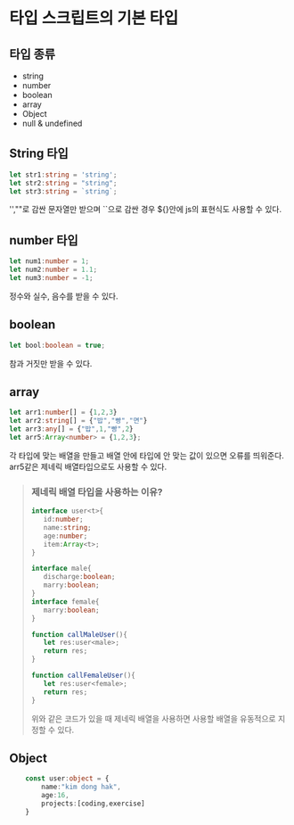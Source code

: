 # 타입 스크립트의 기본 타입

## 타입 종류
- string
- number
- boolean
- array
- Object
- null & undefined

## String 타입
```typescript
let str1:string = 'string';
let str2:string = "string";
let str3:string = `string`;
```
'',""로 감싼 문자열만 받으며 ``으로 감싼 경우 ${}안에 js의 표현식도 사용할 수 있다.

## number 타입
```typescript
let num1:number = 1;
let num2:number = 1.1;
let num3:number = -1;
```
정수와 실수, 음수를 받을 수 있다.

## boolean
```typescript
let bool:boolean = true;
```
참과 거짓만 받을 수 있다.

## array
```typescript
let arr1:number[] = {1,2,3}
let arr2:string[] = {"밥","빵","면"}
let arr3:any[] = {"밥",1,"빵",2}
let arr5:Array<number> = {1,2,3};
```
각 타입에 맞는 배열을 만들고 배열 안에 타입에 안 맞는 값이 있으면 오류를 띄워준다.   
arr5같은 제네릭 배열타입으로도 사용할 수 있다.   
>### 제네릭 배열 타입을 사용하는 이유?
> ```typescript
>interface user<t>{
>    id:number;
>    name:string;
>    age:number;
>    item:Array<t>;
>}
>
>interface male{
>    discharge:boolean;
>    marry:boolean;
>}    
>interface female{
>    marry:boolean;
>}
>
>function callMaleUser(){
>    let res:user<male>;
>    return res;
>}
>
>function callFemaleUser(){
>    let res:user<female>;
>    return res;
>}
>```
>위와 같은 코드가 있을 때 제네릭 배열을 사용하면 사용할 배열을 유동적으로 지정할 수 있다.

## Object
```typescript
    const user:object = {
        name:"kim dong hak",
        age:16,
        projects:[coding,exercise]
    }
```